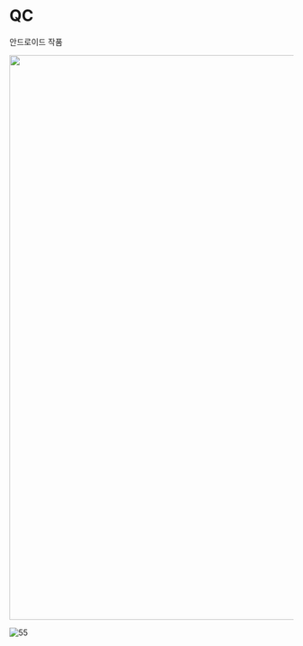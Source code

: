 # QC
안드로이드 작품

<div><img width="1000" hight="200" src="https://user-images.githubusercontent.com/46985790/59326084-566d8a00-8d20-11e9-9b23-4b63f632440c.PNG"</div>


![55](https://user-images.githubusercontent.com/46985790/59326114-6b4a1d80-8d20-11e9-8cd7-b903659f7b00.PNG)

